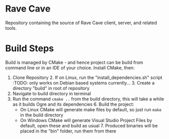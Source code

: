 # Rave Cave

  Repository containing the source of Rave Cave client, server, and related tools.

# Build Steps

  Build is managed by CMake - and hence project can be build from command line or in an IDE of your choice. Install CMake, then:

  1. Clone Repository
	2. If on Linux, run the "install_dependencies.sh" script
     :TODO: only works on Debian based systems currently...
	3. Create a directory "build" in root of repository
  4. Navigate to build directory in terminal
  5. Run the command `cmake ..` from the build directory, this will take a while as it builds Ogre and its dependencies
	6. Build the project:
     - On Linux CMake will generate make files by default, so just run `make` in the build directory
     - On Windows CMake will generate Visual Studio Project Files by default, open these and build as usual
	7. Produced binaries will be placed in the "bin" folder, run them from there
